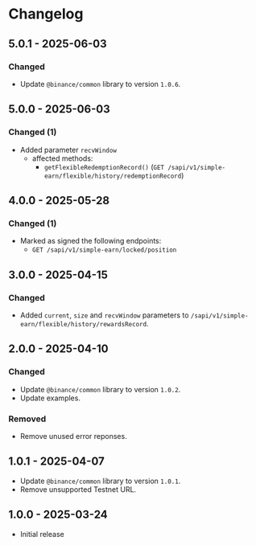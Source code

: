 # Changelog

## 5.0.1 - 2025-06-03

### Changed

- Update `@binance/common` library to version `1.0.6`.

## 5.0.0 - 2025-06-03

### Changed (1)

- Added parameter `recvWindow`
  - affected methods:
    - `getFlexibleRedemptionRecord()` (`GET /sapi/v1/simple-earn/flexible/history/redemptionRecord`)

## 4.0.0 - 2025-05-28

### Changed (1)

- Marked as signed the following endpoints:
  - `GET /sapi/v1/simple-earn/locked/position`

## 3.0.0 - 2025-04-15

### Changed

- Added `current`, `size` and `recvWindow` parameters to `/sapi/v1/simple-earn/flexible/history/rewardsRecord`.

## 2.0.0 - 2025-04-10

### Changed

- Update `@binance/common` library to version `1.0.2`.
- Update examples.

### Removed

- Remove unused error reponses.

## 1.0.1 - 2025-04-07

- Update `@binance/common` library to version `1.0.1`.
- Remove unsupported Testnet URL.

## 1.0.0 - 2025-03-24

- Initial release

